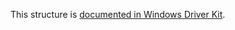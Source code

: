 This structure is [documented in Windows Driver Kit](https://learn.microsoft.com/en-us/windows-hardware/drivers/ddi/ntddsysenv/ns-ntddsysenv-_xvariable_name).
